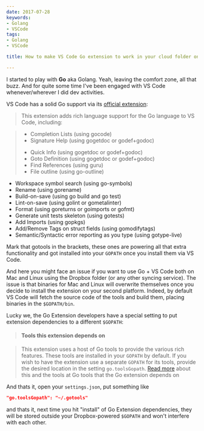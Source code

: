 ```yaml
---
date: 2017-07-28
keywords:
- Golang
- VSCode
tags:
- Golang
- VSCode

title: How to make VS Code Go extension to work in your cloud folder on different platforms?

---
```


I started to play with **Go** aka Golang. Yeah, leaving the comfort zone, all that buzz. And for quite some time I've been engaged with VS Code whenever/wherever I did dev activities. 

VS Code has a solid Go support via its [official extension](https://marketplace.visualstudio.com/items?itemName=lukehoban.Go):

> This extension adds rich language support for the Go language to VS Code, including:

> - Completion Lists (using gocode)
> - Signature Help (using gogetdoc or godef+godoc)
> * Quick Info (using gogetdoc or godef+godoc)
> * Goto Definition (using gogetdoc or godef+godoc)
> * Find References (using guru)
> * File outline (using go-outline)
* Workspace symbol search (using go-symbols)
* Rename (using gorename)
* Build-on-save (using go build and go test)
* Lint-on-save (using golint or gometalinter)
* Format (using goreturns or goimports or gofmt)
* Generate unit tests skeleton (using gotests)
* Add Imports (using gopkgs)
* Add/Remove Tags on struct fields (using gomodifytags)
* Semantic/Syntactic error reporting as you type (using gotype-live)

Mark that gotools in the brackets, these ones are powering all that extra functionality and got installed into your `GOPATH` once you install them via VS Code.

And here you might face an issue if you want to use Go + VS Code both on Mac and Linux using the Dropbox folder (or any other syncing service). The issue is that binaries for Mac and Linux will overwrite themselves once you decide to install the extension on your second platform. Indeed, by default VS Code will fetch the source code of the tools and build them, placing binaries in the `$GOPATH/bin`.

Lucky we, the Go Extension developers have a special setting to put extension dependencies to a different `$GOPATH`:

> #### Tools this extension depends on

> This extension uses a host of Go tools to provide the various rich features. These tools are installed in your `GOPATH` by default. If you wish to have the extension use a separate `GOPATH` for its tools, provide the desired location in the setting `go.toolsGopath`. [Read more](https://github.com/Microsoft/vscode-go/wiki/Go-tools-that-the-Go-extension-depends-on) about this and the tools at Go tools that the Go extension depends on

And thats it, open your `settings.json`, put something like 
```json
"go.toolsGopath": "~/.gotools"
```
and thats it, next time you hit "install" of Go Extension dependencies, they will be stored outside your Dropbox-powered `$GOPATH` and won't interfere with each other.

<!--more-->